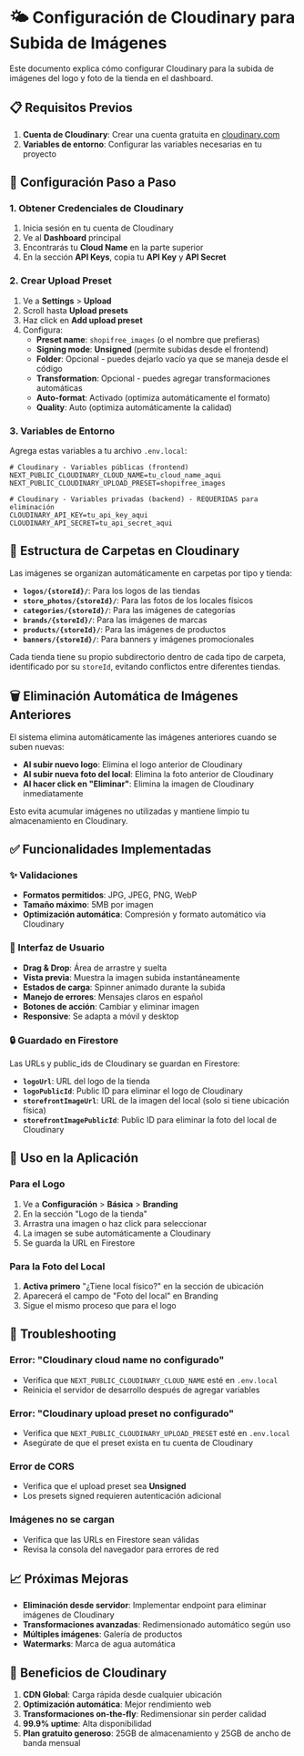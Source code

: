 # 🌤️ Configuración de Cloudinary para Subida de Imágenes

Este documento explica cómo configurar Cloudinary para la subida de imágenes del logo y foto de la tienda en el dashboard.

## 📋 Requisitos Previos

1. **Cuenta de Cloudinary**: Crear una cuenta gratuita en [cloudinary.com](https://cloudinary.com)
2. **Variables de entorno**: Configurar las variables necesarias en tu proyecto

## 🔧 Configuración Paso a Paso

### 1. Obtener Credenciales de Cloudinary

1. Inicia sesión en tu cuenta de Cloudinary
2. Ve al **Dashboard** principal
3. Encontrarás tu **Cloud Name** en la parte superior
4. En la sección **API Keys**, copia tu **API Key** y **API Secret**

### 2. Crear Upload Preset

1. Ve a **Settings** > **Upload**
2. Scroll hasta **Upload presets**
3. Haz click en **Add upload preset**
4. Configura:
   - **Preset name**: `shopifree_images` (o el nombre que prefieras)
   - **Signing mode**: **Unsigned** (permite subidas desde el frontend)
   - **Folder**: Opcional - puedes dejarlo vacío ya que se maneja desde el código
   - **Transformation**: Opcional - puedes agregar transformaciones automáticas
   - **Auto-format**: Activado (optimiza automáticamente el formato)
   - **Quality**: Auto (optimiza automáticamente la calidad)

### 3. Variables de Entorno

Agrega estas variables a tu archivo `.env.local`:

```env
# Cloudinary - Variables públicas (frontend)
NEXT_PUBLIC_CLOUDINARY_CLOUD_NAME=tu_cloud_name_aqui
NEXT_PUBLIC_CLOUDINARY_UPLOAD_PRESET=shopifree_images

# Cloudinary - Variables privadas (backend) - REQUERIDAS para eliminación
CLOUDINARY_API_KEY=tu_api_key_aqui
CLOUDINARY_API_SECRET=tu_api_secret_aqui
```

## 📁 Estructura de Carpetas en Cloudinary

Las imágenes se organizan automáticamente en carpetas por tipo y tienda:

- **`logos/{storeId}/`**: Para los logos de las tiendas
- **`store_photos/{storeId}/`**: Para las fotos de los locales físicos
- **`categories/{storeId}/`**: Para las imágenes de categorías
- **`brands/{storeId}/`**: Para las imágenes de marcas
- **`products/{storeId}/`**: Para las imágenes de productos
- **`banners/{storeId}/`**: Para banners y imágenes promocionales

Cada tienda tiene su propio subdirectorio dentro de cada tipo de carpeta, identificado por su `storeId`, evitando conflictos entre diferentes tiendas.

## 🗑️ Eliminación Automática de Imágenes Anteriores

El sistema elimina automáticamente las imágenes anteriores cuando se suben nuevas:

- **Al subir nuevo logo**: Elimina el logo anterior de Cloudinary
- **Al subir nueva foto del local**: Elimina la foto anterior de Cloudinary
- **Al hacer click en "Eliminar"**: Elimina la imagen de Cloudinary inmediatamente

Esto evita acumular imágenes no utilizadas y mantiene limpio tu almacenamiento en Cloudinary.

## ✅ Funcionalidades Implementadas

### ✨ Validaciones
- **Formatos permitidos**: JPG, JPEG, PNG, WebP
- **Tamaño máximo**: 5MB por imagen
- **Optimización automática**: Compresión y formato automático via Cloudinary

### 🎨 Interfaz de Usuario
- **Drag & Drop**: Área de arrastre y suelta
- **Vista previa**: Muestra la imagen subida instantáneamente
- **Estados de carga**: Spinner animado durante la subida
- **Manejo de errores**: Mensajes claros en español
- **Botones de acción**: Cambiar y eliminar imagen
- **Responsive**: Se adapta a móvil y desktop

### 🔒 Guardado en Firestore
Las URLs y public_ids de Cloudinary se guardan en Firestore:
- **`logoUrl`**: URL del logo de la tienda
- **`logoPublicId`**: Public ID para eliminar el logo de Cloudinary
- **`storefrontImageUrl`**: URL de la imagen del local (solo si tiene ubicación física)
- **`storefrontImagePublicId`**: Public ID para eliminar la foto del local de Cloudinary

## 🚀 Uso en la Aplicación

### Para el Logo
1. Ve a **Configuración** > **Básica** > **Branding**
2. En la sección "Logo de la tienda"
3. Arrastra una imagen o haz click para seleccionar
4. La imagen se sube automáticamente a Cloudinary
5. Se guarda la URL en Firestore

### Para la Foto del Local
1. **Activa primero** "¿Tiene local físico?" en la sección de ubicación
2. Aparecerá el campo de "Foto del local" en Branding
3. Sigue el mismo proceso que para el logo

## 🔧 Troubleshooting

### Error: "Cloudinary cloud name no configurado"
- Verifica que `NEXT_PUBLIC_CLOUDINARY_CLOUD_NAME` esté en `.env.local`
- Reinicia el servidor de desarrollo después de agregar variables

### Error: "Cloudinary upload preset no configurado"
- Verifica que `NEXT_PUBLIC_CLOUDINARY_UPLOAD_PRESET` esté en `.env.local`
- Asegúrate de que el preset exista en tu cuenta de Cloudinary

### Error de CORS
- Verifica que el upload preset sea **Unsigned**
- Los presets signed requieren autenticación adicional

### Imágenes no se cargan
- Verifica que las URLs en Firestore sean válidas
- Revisa la consola del navegador para errores de red

## 📈 Próximas Mejoras

- **Eliminación desde servidor**: Implementar endpoint para eliminar imágenes de Cloudinary
- **Transformaciones avanzadas**: Redimensionado automático según uso
- **Múltiples imágenes**: Galería de productos
- **Watermarks**: Marca de agua automática

## 🌟 Beneficios de Cloudinary

1. **CDN Global**: Carga rápida desde cualquier ubicación
2. **Optimización automática**: Mejor rendimiento web
3. **Transformaciones on-the-fly**: Redimensionar sin perder calidad
4. **99.9% uptime**: Alta disponibilidad
5. **Plan gratuito generoso**: 25GB de almacenamiento y 25GB de ancho de banda mensual 